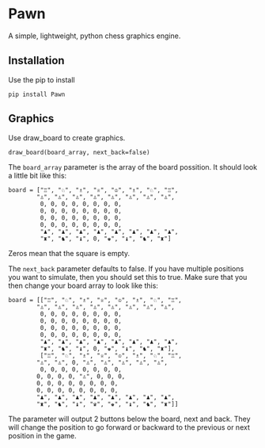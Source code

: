 # Pawn
A simple, lightweight, python chess graphics engine.

## Installation

Use the pip to install

    pip install Pawn

## Graphics

Use draw_board to create graphics.
    
    draw_board(board_array, next_back=false)
    
The `board_array` parameter is the array of the board possition. It should
look a little bit like this:

    board = ["♖", "♘", "♗", "♕", "♔", "♗", "♘", "♖",
            "♙", "♙", "♙", "♙", "♙", "♙", "♙", "♙",
             0, 0, 0, 0, 0, 0, 0, 0,
             0, 0, 0, 0, 0, 0, 0, 0,
             0, 0, 0, 0, 0, 0, 0, 0,
             0, 0, 0, 0, 0, 0, 0, 0,
             "♟", "♟", "♟", "♟", "♟", "♟", "♟", "♟",
             "♜", "♞", "♝", 0, "♚", "♝", "♞", "♜"]
             
Zeros mean that the square is empty. 

The `next_back` parameter defaults to false. If you have multiple positions
you want to simulate, then you should set this to true. Make sure that you then
change your board array to look like this:

    board = [["♖", "♘", "♗", "♕", "♔", "♗", "♘", "♖",
            "♙", "♙", "♙", "♙", "♙", "♙", "♙", "♙",
             0, 0, 0, 0, 0, 0, 0, 0,
             0, 0, 0, 0, 0, 0, 0, 0,
             0, 0, 0, 0, 0, 0, 0, 0,
             0, 0, 0, 0, 0, 0, 0, 0,
             "♟", "♟", "♟", "♟", "♟", "♟", "♟", "♟",
             "♜", "♞", "♝", 0, "♚", "♝", "♞", "♜"],
             ["♖", "♘", "♗", "♕", "♔", "♗", "♘", "♖",
            "♙", "♙", 0, "♙", "♙", "♙", "♙", "♙",
             0, 0, 0, 0, 0, 0, 0, 0,
            0, 0, 0, 0, "♙", 0, 0, 0,
            0, 0, 0, 0, 0, 0, 0, 0,
            0, 0, 0, 0, 0, 0, 0, 0,
            "♟", "♟", "♟", "♟", "♟", "♟", "♟", "♟",
            "♜", "♞", "♝", "♛", "♚", "♝", "♞", "♜"]]
            
The parameter will output 2 buttons below the board, next and back. They will
change the position to go forward or backward to the previous or next position
in the game.
